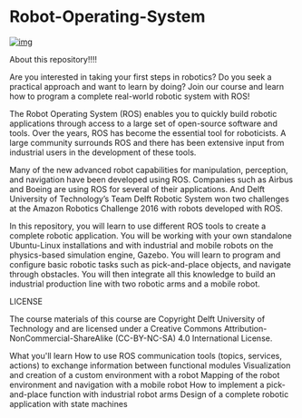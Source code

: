 # Robot-Operating-System

[![img](image/tmp1.png)](https://youtu.be/5sMDUteMp00)



About this repository!!!!




Are you interested in taking your first steps in robotics? Do you seek a practical approach and want to learn by doing? Join our course and learn how to program a complete real-world robotic system with ROS!

The Robot Operating System (ROS) enables you to quickly build robotic applications through access to a large set of open-source software and tools. Over the years, ROS has become the essential tool for roboticists. A large community surrounds ROS and there has been extensive input from industrial users in the development of these tools. 

Many of the new advanced robot capabilities for manipulation, perception, and navigation have been developed using ROS. Companies such as Airbus and Boeing are using ROS for several of their applications. And Delft University of Technology’s Team Delft Robotic System won two challenges at the Amazon Robotics Challenge 2016 with robots developed with ROS.

In this repository, you will learn to use different ROS tools to create a complete robotic application. You will be working with your own standalone Ubuntu-Linux installations and with industrial and mobile robots on the physics-based simulation engine, Gazebo. You will learn to program and configure basic robotic tasks such as pick-and-place objects, and navigate through obstacles. You will then integrate all this knowledge to build an industrial production line with two robotic arms and a mobile robot. 

LICENSE

The course materials of this course are Copyright Delft University of Technology and are licensed under a Creative Commons Attribution-NonCommercial-ShareAlike (CC-BY-NC-SA) 4.0 International License.

What you'll learn
How to use ROS communication tools (topics, services, actions) to exchange information between functional modules
Visualization and creation of a custom environment with a robot
Mapping of the robot environment and navigation with a mobile robot
How to implement a pick-and-place function with industrial robot arms
Design of a complete robotic application with state machines

